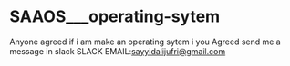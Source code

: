 # SAAOS___operating-sytem
Anyone agreed if i am make an operating sytem i you Agreed send me a message in slack SLACK EMAIL:sayyidalijufri@gmail.com
